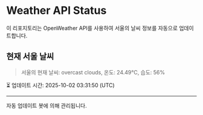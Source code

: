 
# Weather API Status

이 리포지토리는 OpenWeather API를 사용하여 서울의 날씨 정보를 자동으로 업데이트합니다.

## 현재 서울 날씨
> 서울의 현재 날씨: overcast clouds, 온도: 24.49°C, 습도: 56%

⏳ 업데이트 시간: 2025-10-02 03:31:50 (UTC)

---
자동 업데이트 봇에 의해 관리됩니다.
